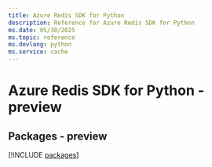 ```yaml
---
title: Azure Redis SDK for Python
description: Reference for Azure Redis SDK for Python
ms.date: 05/30/2025
ms.topic: reference
ms.devlang: python
ms.service: cache
---
```

# Azure Redis SDK for Python - preview
## Packages - preview
[!INCLUDE [packages](redis-index.md)]